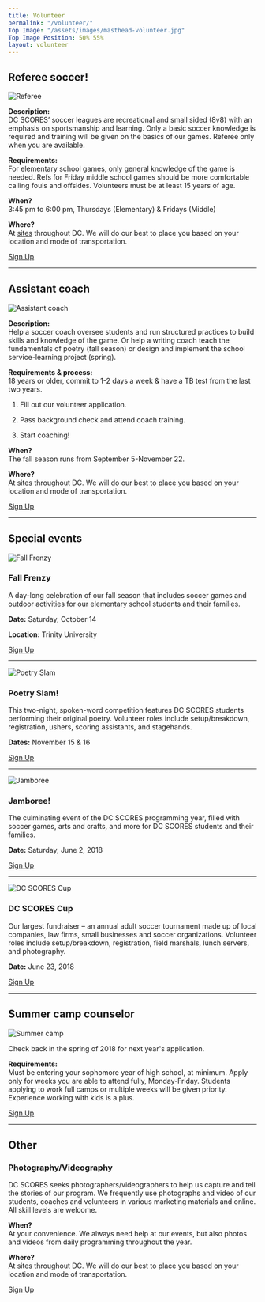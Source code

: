 ```yaml
---
title: Volunteer
permalink: "/volunteer/"
Top Image: "/assets/images/masthead-volunteer.jpg"
Top Image Position: 50% 55%
layout: volunteer
---
```


<span id="volunteer-referee"></span>
## Referee soccer!

![Referee](/uploads/volunteer-referee-float-left.jpg)

**Description:**  
DC SCORES’ soccer leagues are recreational and small sided (8v8) with an emphasis on sportsmanship and learning. ​Only a basic soccer knowledge is required and training will be given on the basics of our games.  Referee only when you are available.

**Requirements:**  
For elementary school games, only general knowledge of the game is needed.
Refs for Friday middle school games should be more comfortable calling fouls and offsides.
​Volunteers must be at least 15 years of age.

**When?**  
3:45 pm to 6:00 pm, Thursdays (Elementary) & Fridays (Middle)

**Where?**  
At <a href="/our-program/program-sites/" target="_blank">sites</a> throughout DC. We will do our best to place you based on your location and mode of transportation.

<a href="http://www.americascores.org/affiliates/dc/volunteer/volunteerapplication" class="Article-contentButton" target="_blank">
  <i class="Icon  Icon-document"></i>
  Sign Up
</a>

---

<span id="volunteer-assistant-coach"></span>
## Assistant coach

![Assistant coach](/uploads/volunteer-assistant-coach-float-left.jpg)

**Description:**  
Help a soccer coach oversee students and run structured practices to build skills and knowledge of the game. Or help a writing coach teach the fundamentals of poetry (fall season) or design and implement the school service-learning project (spring).

**Requirements & process:**  
18 years or older, commit to 1-2 days a week & have a TB test from the last two years.﻿﻿
1. Fill out our volunteer application.

2. Pass background check and attend coach training.

3. Start coaching!

**When?**  
The fall season runs from September 5-November 22.

**Where?**  
At <a href="/our-program/program-sites/" target="_blank">sites</a> throughout DC. We will do our best to place you based on your location and mode of transportation.

<a href="http://www.americascores.org/affiliates/dc/volunteer/volunteerapplication" class="Article-contentButton" target="_blank">
  <i class="Icon  Icon-document"></i>
  Sign Up
</a>

---

<span id="volunteer-special-events"></span>
## Special events

![Fall Frenzy](/uploads/volunteer-fall-frenzy-float-left-small.jpg)

### Fall Frenzy

A day-long celebration of our fall season that includes soccer games and outdoor activities for our elementary school students and their families.

**Date:** Saturday, October 14

**Location:** Trinity University

<a href="http://www.americascores.org/affiliates/dc/volunteer/volunteerapplication" class="Article-contentButton" target="_blank">
  <i class="Icon  Icon-document"></i>
  Sign Up
</a>

---

![Poetry Slam](/uploads/volunteer-poetry-slam-float-right.jpg)

### Poetry Slam!

This two-night, spoken-word competition features DC SCORES students performing their original poetry. Volunteer roles include setup/breakdown, registration, ushers, scoring assistants, and stagehands.

**Dates:** November 15 & 16

<a href="http://www.americascores.org/affiliates/dc/volunteer/volunteerapplication" class="Article-contentButton" target="_blank">
  <i class="Icon  Icon-document"></i>
  Sign Up
</a>

---

![Jamboree](/uploads/volunteer-jamboree-float-left-small.jpg)

### Jamboree!

The culminating event of the DC SCORES programming year, filled with soccer games, arts and crafts, and more for DC SCORES students and their families.

**Date:** Saturday, June 2, 2018

<a href="http://www.americascores.org/affiliates/dc/volunteer/volunteerapplication" class="Article-contentButton" target="_blank">
  <i class="Icon  Icon-document"></i>
  Sign Up
</a>

---

![DC SCORES Cup](/uploads/volunteer-scores-cup-float-right.jpg)

### DC SCORES Cup

Our largest fundraiser – an annual adult soccer tournament made up of local companies, law firms, small businesses and soccer organizations. Volunteer roles include setup/breakdown, registration, field marshals, lunch servers, and photography.

**Date:** June 23, 2018

<a href="http://www.americascores.org/affiliates/dc/volunteer/volunteerapplication" class="Article-contentButton" target="_blank">
  <i class="Icon  Icon-document"></i>
  Sign Up
</a>

---

<span id="volunteer-summer-camp"></span>
## Summer camp counselor

![Summer camp](/uploads/volunteer-summer-camp-float-left.jpg)

Check back in the spring of 2018 for next year's application.

**Requirements:**  
Must be entering your sophomore year of high school, at minimum.
Apply only for weeks you are able to attend fully, Monday-Friday.
Students applying to work full camps or multiple weeks will be given priority.
Experience working with kids is a plus.

<a href="http://www.americascores.org/affiliates/dc/volunteer/volunteerapplication" class="Article-contentButton" target="_blank">
  <i class="Icon  Icon-document"></i>
  Sign Up
</a>

---

<span id="volunteer-other"></span>
## Other

### Photography/Videography

DC SCORES seeks photographers/videographers to help us capture and tell the stories of our program. We frequently use photographs and video of our students, coaches and volunteers in various marketing materials and online. All skill levels are welcome.

**When?**  
At your convenience. We always need help at our events, but also photos and videos from daily programming throughout the year.

**Where?**  
At sites throughout DC. We will do our best to place you based on your location and mode of transportation.

<a href="http://www.americascores.org/affiliates/dc/volunteer/volunteerapplication" class="Article-contentButton" target="_blank">
  <i class="Icon  Icon-document"></i>
  Sign Up
</a>




























